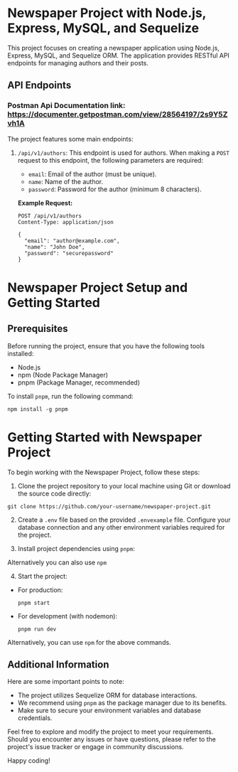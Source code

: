 # Newspaper Project with Node.js, Express, MySQL, and Sequelize

This project focuses on creating a newspaper application using Node.js, Express, MySQL, and Sequelize ORM. The application provides RESTful API endpoints for managing authors and their posts.

## API Endpoints

### Postman Api Documentation link: https://documenter.getpostman.com/view/28564197/2s9Y5Zvh1A

The project features some main endpoints:

1. `/api/v1/authors`: This endpoint is used for authors. When making a `POST` request to this endpoint, the following parameters are required:
   - `email`: Email of the author (must be unique).
   - `name`: Name of the author.
   - `password`: Password for the author (minimum 8 characters).

   **Example Request:**
   ```http
   POST /api/v1/authors
   Content-Type: application/json

   {
     "email": "author@example.com",
     "name": "John Doe",
     "password": "securepassword"
   }

# Newspaper Project Setup and Getting Started

## Prerequisites

Before running the project, ensure that you have the following tools installed:

- Node.js
- npm (Node Package Manager)
- pnpm (Package Manager, recommended)

To install `pnpm`, run the following command:

```npm install -g pnpm```


# Getting Started with Newspaper Project

To begin working with the Newspaper Project, follow these steps:

1. Clone the project repository to your local machine using Git or download the source code directly:

```git clone https://github.com/your-username/newspaper-project.git```


2. Create a `.env` file based on the provided `.envexample` file. Configure your database connection and any other environment variables required for the project.

3. Install project dependencies using `pnpm`:

Alternatively you can also use `npm`

4. Start the project:

- For production:

  ```
  pnpm start
  ```

- For development (with nodemon):

  ```
  pnpm run dev
  ```

Alternatively, you can use `npm` for the above commands.

## Additional Information

Here are some important points to note:

- The project utilizes Sequelize ORM for database interactions.
- We recommend using `pnpm` as the package manager due to its benefits.
- Make sure to secure your environment variables and database credentials.

Feel free to explore and modify the project to meet your requirements. Should you encounter any issues or have questions, please refer to the project's issue tracker or engage in community discussions.

Happy coding!
